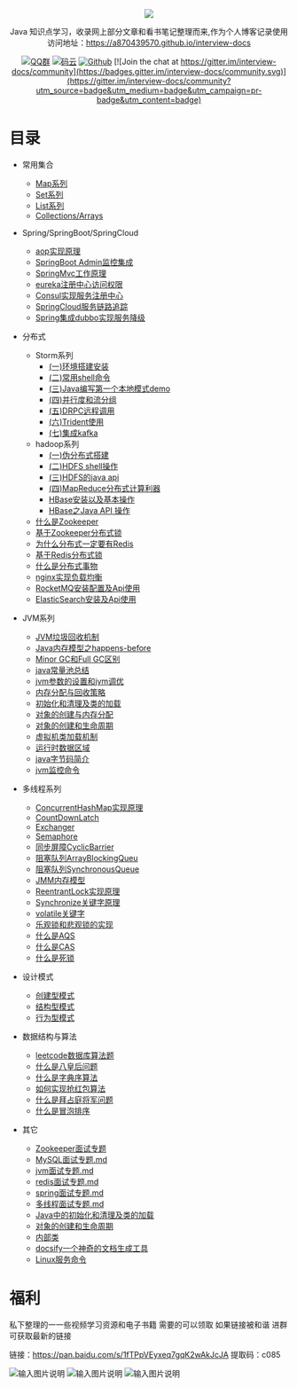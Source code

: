 

<div align="center">  
<img src="https://images.gitee.com/uploads/images/2019/0103/191141_7edb20c3_1478371.png" width=""/>
</br>


Java 知识点学习，收录网上部分文章和看书笔记整理而来,作为个人博客记录使用
<br/>
访问地址：https://a870439570.github.io/interview-docs


[![QQ群](https://img.shields.io/badge/QQ%E7%BE%A4-924715723-yellowgreen.svg)](https://jq.qq.com/?_wv=1027&k=5PIRvFq)
[![码云](https://img.shields.io/badge/Gitee-%E7%A0%81%E4%BA%91-yellow.svg)](https://gitee.com/qinxuewu)
[![Github](https://img.shields.io/badge/Github-Github-red.svg)](https://github.com/a870439570) [![Join the chat at https://gitter.im/interview-docs/community](https://badges.gitter.im/interview-docs/community.svg)](https://gitter.im/interview-docs/community?utm_source=badge&utm_medium=badge&utm_campaign=pr-badge&utm_content=badge)
</div>

# 目录
- 常用集合
  - [Map系列](docs/collections/Map.md)
  - [Set系列](docs/collections/set.md)
  - [List系列](docs/collections/List.md)
  - [Collections/Arrays](docs/collections/Collections-Arrays.md)


  
- Spring/SpringBoot/SpringCloud
  - [aop实现原理](docs/Spring/aop.md)
  - [SpringBoot Admin监控集成](docs/Spring/SpringBootAdmin.md)
  - [SpringMvc工作原理](docs/Spring/SpringMvc.md)
  - [eureka注册中心访问权限](docs/Spring/eureka注册中心访问权限.md)
  - [Consul实现服务注册中心](docs/Spring/Consul实现服务注册中心.md)
  - [SpringCloud服务链路追踪](docs/Spring/Springcloud服务链路追踪.md)
  - [Spring集成dubbo实现服务降级](docs/Spring/Spring集成dubbo集群实现服务降级.md)

- 分布式
     - Storm系列
         - [(一)环境搭建安装](docs/storm/storm01.md)
         - [(二)常用shell命令](docs/storm/storm02.md)
         - [(三)Java编写第一个本地模式demo](docs/storm/storm03.md)
         - [(四)并行度和流分组](docs/storm/storm04.md)
         - [(五)DRPC远程调用](docs/storm/storm05.md)
         - [(六)Trident使用](docs/storm/storm06.md)
         - [(七)集成kafka](docs/storm/storm07.md)
     - hadoop系列
         - [(一)伪分布式搭建](docs/hadoop/hadoop01.md)
         - [(二)HDFS shell操作](docs/hadoop/hadoop02.md)
         - [(三)HDFS的java api](docs/hadoop/hadoop03.md)
         - [(四)MapReduce分布式计算利器](docs/hadoop/hadoop04.md)
         - [HBase安装以及基本操作](docs/hadoop/hbase01.md)
         - [HBase之Java API 操作](docs/hadoop/hbase02.md)
     - [什么是Zookeeper](docs/distributed/Zookeeper.md)
     - [基于Zookeeper分布式锁](docs/distributed/Zookeeper_lock.md)
     - [为什么分布式一定要有Redis](docs/distributed/Redis01.md)
     - [基于Redis分布式锁](docs/distributed/Redis02.md)
     - [什么是分布式事物](docs/distributed/Transactional.md)
     - [nginx实现负载均衡](docs/distributed/nginx.md)
     - [RocketMQ安装配置及Api使用](docs/distributed/RocketMQ.md)
     - [ElasticSearch安装及Api使用](docs/distributed/ElasticSearch.md)


- JVM系列
  - [JVM垃圾回收机制](docs/JVM/JVM垃圾回收机制.md)
  - [Java内存模型之happens-before](docs/JVM/Java内存模型之happens-before.md)
  - [Minor GC和Full GC区别](docs/JVM/MinorGC和FullGC区别.md)
  - [java常量池总结](docs/JVM/java常量池总结.md)
  - [jvm参数的设置和jvm调优](docs/JVM/jvm参数的设置和jvm调优.md)
  - [内存分配与回收策略](docs/JVM/内存分配与回收策略.md)
  - [初始化和清理及类的加载](docs/JVM/初始化和清理及类的加载.md)
  - [对象的创建与内存分配](docs/JVM/对象的创建与内存分配.md)
  - [对象的创建和生命周期](docs/JVM/对象的创建和生命周期.md)
  - [虚拟机类加载机制](docs/JVM/虚拟机类加载机制.md)
  - [运行时数据区域](docs/JVM/运行时数据区域.md)
  - [java字节码简介](docs/JVM/java字节码.md)
  - [jvm监控命令](docs/JVM/jvm监控命令.md)
- 多线程系列
  - [ConcurrentHashMap实现原理](docs/Thread/ConcurrentHashMap实现原理.md)
  - [CountDownLatch](docs/Thread/CountDownLatch.md)
  - [Exchanger](docs/Thread/Exchanger.md)
  - [Semaphore](docs/Thread/Semaphore.md)
  - [同步屏障CyclicBarrier](Thread/同步屏障CyclicBarrier.md)
  - [阻塞队列ArrayBlockingQueu](docs/Thread/J.U.C之阻塞队列(ArrayBlockingQueu).md)
  - [阻塞队列SynchronousQueue](docs/Thread/JUC之阻塞队列(SynchronousQueue).md)
  - [JMM内存模型](docs/Thread/JMM内存模型.md)
  - [ReentrantLock实现原理](docs/Thread/ReentrantLock实现原理.md)
  - [Synchronize关键字原理](docs/Thread/Synchronize关键字原理.md)
  - [volatile关键字](docs/Thread/volatile关键字.md)
  - [乐观锁和悲观锁的实现](docs/Thread/乐观锁和悲观锁的实现.md)
  - [什么是AQS](docs/Thread/什么是AQS.md)
  - [什么是CAS](docs/Thread/什么是CAS.md)
  - [什么是死锁](docs/Thread/什么是死锁.md)
  


- 设计模式
  - [创建型模式](docs/DesignPatterns/创建型模式.md)
  - [结构型模式](docs/DesignPatterns/结构型模式.md)
  - [行为型模式](docs/DesignPatterns/行为型模式.md)
  
- 数据结构与算法
     - [leetcode数据库算法题](docs/leetcode/sql算法.md)
     - [什么是八皇后问题](https://mp.weixin.qq.com/s/puk7IAZkSe6FCkZnt0jnSA)
     - [什么是字典序算法](https://mp.weixin.qq.com/s/_mIeGKdvTOH-1jleJ4aADg)
     - [如何实现抢红包算法](https://mp.weixin.qq.com/s/AIE33sdT2QI6UL8cs1kJCQ)
     - [什么是拜占庭将军问题](https://mp.weixin.qq.com/s/-dTBkwVaRo6WxZ8uS9DwjQ)
     - [什么是冒泡排序](https://mp.weixin.qq.com/s/wO11PDZSM5pQ0DfbQjKRQA)

- 其它
    - [Zookeeper面试专题](docs/其它/Zookeeper面试专题.md)
    - [MySQL面试专题.md](docs/其它/MySQL.md)
    - [jvm面试专题.md](docs/其它/jvm.md)
    - [redis面试专题.md](docs/其它/redis面试.md)
    - [spring面试专题.md](docs/其它/spring.md)
    - [多线程面试专题.md](docs/其它/多线程.md)
    - [Java中的初始化和清理及类的加载](docs/其它/Java中的初始化和清理及类的加载.md)
    - [对象的创建和生命周期](docs/其它/对象的创建和生命周期.md)
    - [内部类](docs/其它/内部类.md)
    - [docsify一个神奇的文档生成工具](docs/其它/docsify.md)
    - [Linux服务命令](docs/其它/Linxu服务命令.md)
# 福利
私下整理的一一些视频学习资源和电子书籍 需要的可以领取 如果链接被和谐 进群可获取最新的链接

链接：https://pan.baidu.com/s/1fTPpVEyxeq7gqK2wAkJcJA 
提取码：c085 

![输入图片说明](https://images.gitee.com/uploads/images/2019/0103/172234_2729e193_1478371.png "屏幕截图.png")
![输入图片说明](https://images.gitee.com/uploads/images/2019/0103/172245_626092bf_1478371.png "屏幕截图.png")
![输入图片说明](https://images.gitee.com/uploads/images/2019/0103/172301_a461a114_1478371.png "屏幕截图.png")
